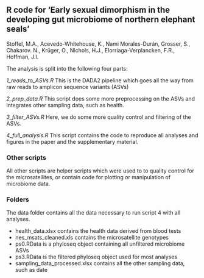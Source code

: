 R code for ‘Early sexual dimorphism in the developing gut microbiome of northern elephant seals’
------------------------------------------------------------------------------------------------

Stoffel, M.A., Acevedo-Whitehouse, K., Nami Morales-Durán, Grosser, S.,
Chakarov. N., Krüger, O., Nichols, H.J., Elorriaga-Verplancken, F.R.,
Hoffman, J.I.

The analysis is split into the following four parts:

*1\_reads\_to\_ASVs.R* This is the DADA2 pipeline which goes all the way
from raw reads to amplicon sequence variants (ASVs)

*2\_prep\_data.R* This script does some more preprocessing on the ASVs
and integrates other sampling data, such as health.

*3\_filter\_ASVs.R* Here, we do some more quality control and filtering
of the ASVs.

*4\_full\_analysis.R* This script contains the code to reproduce all
analyses and figures in the paper and the supplementary material.

### Other scripts

All other scripts are helper scripts which were used to to quality
control for the microsatellites, or contain code for plotting or
manipulation of microbiome data.

### Folders

The data folder contains all the data necessary to run script 4 with all
analyses.

-   health\_data.xlsx contains the health data derived from blood tests
-   nes\_msats\_cleaned.xls contains the microsatellite genotypes
-   ps0.RData is a phyloseq object containing all unfiltered microbiome
    ASVs
-   ps3.RData is the filtered phyloseq object used for most analyses
-   sampling\_data\_processed.xlsx contains all the other sampling data,
    such as date
